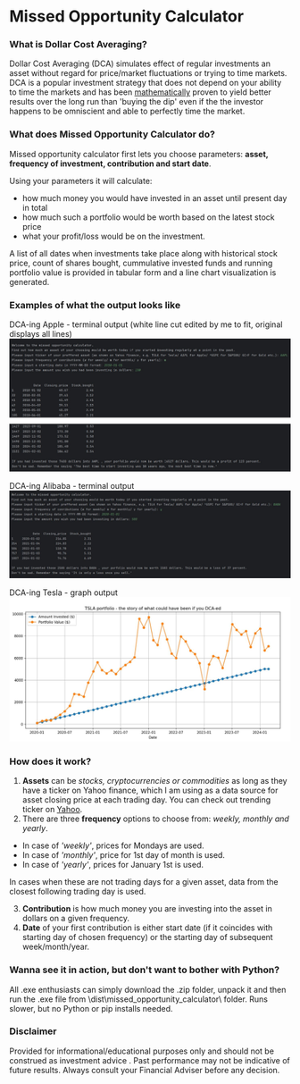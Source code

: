 # Missed Opportunity Calculator

### What is Dollar Cost Averaging?

Dollar Cost Averaging (DCA) simulates effect of regular investments an asset without regard for price/market fluctuations or trying to time markets. DCA is a popular investment strategy that does not depend on your ability to time the markets and has been [mathematically](https://ofdollarsanddata.com/even-god-couldnt-beat-dollar-cost-averaging/) proven to yield better results over the long run than 'buying the dip' even if the the investor happens to be omniscient and able to perfectly time the market.


### What does Missed Opportunity Calculator do?

Missed opportunity calculator first lets you choose parameters: **asset, frequency of investment, contribution and start date**. 

Using your parameters it will calculate:
- how much money you would have invested in an asset until present day in total
- how much such a portfolio would be worth based on the latest stock price
- what your profit/loss would be on the investment.
  
A list of all dates when investments take place along with historical stock price, count of shares bought, cummulative invested funds and running portfolio value is provided in tabular form and a line chart visualization is generated. 


### Examples of what the output looks like	

DCA-ing Apple - terminal output (white line cut edited by me to fit, original displays all lines)
![Picture1](https://github.com/DmitrijSolanic/Portfolio/blob/main/Missed_Opportunity_Calculator/missed_opportunity_calculator_example1.jpg)

DCA-ing Alibaba - terminal output
![Picture2](https://github.com/DmitrijSolanic/Portfolio/blob/main/Missed_Opportunity_Calculator/missed_opportunity_calculator_example2.JPG)

DCA-ing Tesla - graph output
![Picture3](https://github.com/DmitrijSolanic/Portfolio/blob/main/Missed_Opportunity_Calculator/missed_opportunity_calculator_example3_viz.JPG)


### How does it work?

1. **Assets** can be *stocks, cryptocurrencies or commodities* as long as they have a ticker on Yahoo finance, which I am using as a data source for asset closing price at each trading day. You can check out trending ticker on [Yahoo](https://finance.yahoo.com/trending-tickers/).
2. There are three **frequency** options to choose from: *weekly, monthly and yearly*. 
- In case of *'weekly'*, prices for Mondays are used. 
- In case of *'monthly'*, price for 1st day of month is used.
- In case of *'yearly'*, prices for January 1st is used. 

In cases when these are not trading days for a given asset, data from the closest following trading day is used. 

3. **Contribution** is how much money you are investing into the asset in dollars on a given frequency. 
4. **Date** of your first contribution is either start date (if it coincides with starting day of chosen frequency) or the starting day of subsequent week/month/year.


### Wanna see it in action, but don't want to bother with Python?

All .exe enthusiasts can simply download the .zip folder, unpack it and then run the .exe file from \dist\missed_opportunity_calculator\ folder. Runs slower, but no Python or pip installs needed. 

### Disclaimer

Provided for informational/educational purposes only and should not be construed as investment advice . Past performance may not be indicative of future results. Always consult your Financial Adviser before any decision. 

